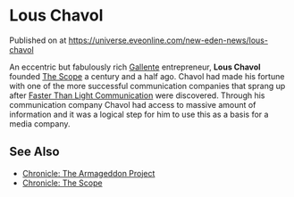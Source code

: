 # Lous Chavol
Published on  at https://universe.eveonline.com/new-eden-news/lous-chavol

An eccentric but fabulously rich [Gallente](4bufc5OaK80rlo20Pez6gK)
entrepreneur, **Lous Chavol** founded [The Scope](jKoaYpOfHALTiwPIlGbE6)
a century and a half ago. Chavol had made his fortune with one of the
more successful communication companies that sprang up after [Faster Than Light Communication](7Eqc0yOgUoUswOop0Q2uMQ) were discovered. Through
his communication company Chavol had access to massive amount of
information and it was a logical step for him to use this as a basis for
a media company.

See Also
--------
- [Chronicle: The Armageddon Project](1tKt8WdlUry5b9zNJrkMIK)
- [Chronicle: The Scope](2XUuFn5Lte67YYxmxj86Yt)
